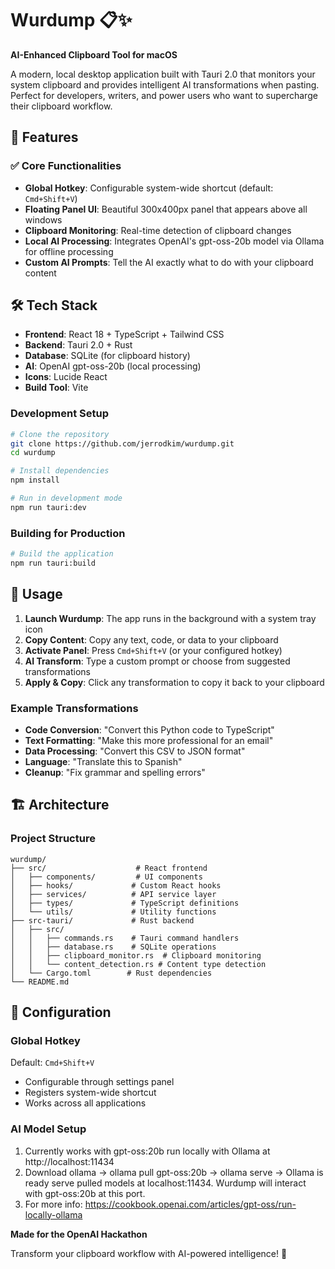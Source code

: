 # Wurdump 📋✨

**AI-Enhanced Clipboard Tool for macOS**

A modern, local desktop application built with Tauri 2.0 that monitors your system clipboard and provides intelligent AI transformations when pasting. Perfect for developers, writers, and power users who want to supercharge their clipboard workflow.

## 🚀 Features

### ✅ Core Functionalities
- **Global Hotkey**: Configurable system-wide shortcut (default: `Cmd+Shift+V`)
- **Floating Panel UI**: Beautiful 300x400px panel that appears above all windows
- **Clipboard Monitoring**: Real-time detection of clipboard changes
- **Local AI Processing**: Integrates OpenAI's gpt-oss-20b model via Ollama for offline processing
- **Custom AI Prompts**: Tell the AI exactly what to do with your clipboard content


## 🛠 Tech Stack

- **Frontend**: React 18 + TypeScript + Tailwind CSS
- **Backend**: Tauri 2.0 + Rust
- **Database**: SQLite (for clipboard history)
- **AI**: OpenAI gpt-oss-20b (local processing)
- **Icons**: Lucide React
- **Build Tool**: Vite


### Development Setup

```bash
# Clone the repository
git clone https://github.com/jerrodkim/wurdump.git
cd wurdump

# Install dependencies
npm install

# Run in development mode
npm run tauri:dev
```

### Building for Production

```bash
# Build the application
npm run tauri:build
```

## 🎯 Usage

1. **Launch Wurdump**: The app runs in the background with a system tray icon
2. **Copy Content**: Copy any text, code, or data to your clipboard
3. **Activate Panel**: Press `Cmd+Shift+V` (or your configured hotkey)
4. **AI Transform**: Type a custom prompt or choose from suggested transformations
5. **Apply & Copy**: Click any transformation to copy it back to your clipboard

### Example Transformations

- **Code Conversion**: "Convert this Python code to TypeScript"
- **Text Formatting**: "Make this more professional for an email"
- **Data Processing**: "Convert this CSV to JSON format"
- **Language**: "Translate this to Spanish"
- **Cleanup**: "Fix grammar and spelling errors"

## 🏗 Architecture

### Project Structure

```
wurdump/
├── src/                    # React frontend
│   ├── components/         # UI components
│   ├── hooks/             # Custom React hooks
│   ├── services/          # API service layer
│   ├── types/             # TypeScript definitions
│   └── utils/             # Utility functions
├── src-tauri/             # Rust backend
│   ├── src/
│   │   ├── commands.rs    # Tauri command handlers
│   │   ├── database.rs    # SQLite operations
│   │   ├── clipboard_monitor.rs  # Clipboard monitoring
│   │   └── content_detection.rs # Content type detection
│   └── Cargo.toml        # Rust dependencies
└── README.md
```

## 🔧 Configuration

### Global Hotkey
Default: `Cmd+Shift+V`
- Configurable through settings panel
- Registers system-wide shortcut
- Works across all applications

### AI Model Setup
1. Currently works with gpt-oss:20b run locally with Ollama at http://localhost:11434
2. Download ollama -> ollama pull gpt-oss:20b -> ollama serve -> Ollama is ready serve pulled models at localhost:11434. Wurdump will interact with gpt-oss:20b at this port.
3. For more info: https://cookbook.openai.com/articles/gpt-oss/run-locally-ollama

**Made for the OpenAI Hackathon**

Transform your clipboard workflow with AI-powered intelligence! 🚀